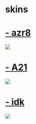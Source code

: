 # skins

# [- azr8](https://waa.ai/x4IU)
![](https://gio.s-ul.eu/KwaolzSU)

# [- A21](https://waa.ai/x4IM)
![](https://gio.s-ul.eu/Oo8OmzDL)

# [- idk](https://gio.s-ul.eu/BKZsg1PG)
![](https://gio.s-ul.eu/YpRXtcuc)
